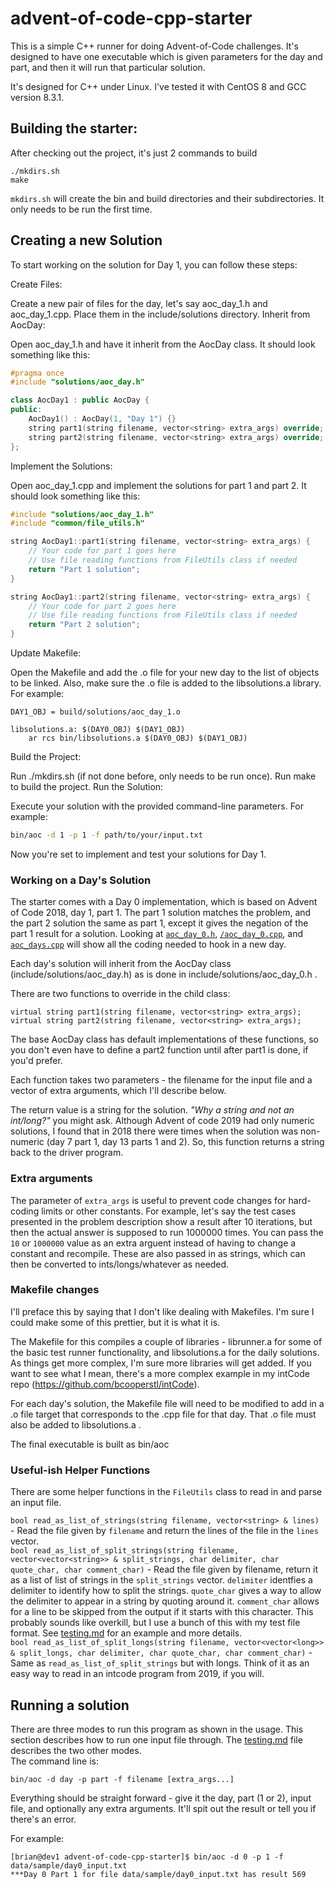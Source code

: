 # advent-of-code-cpp-starter
This is a simple C++ runner for doing Advent-of-Code challenges. It's designed to have one executable which is given parameters for the day and part, and then it will run that particular solution.

It's designed for C++ under Linux. I've tested it with CentOS 8 and GCC version 8.3.1.

## Building the starter:
After checking out the project, it's just 2 commands to build

    ./mkdirs.sh
    make

`mkdirs.sh` will create the bin and build directories and their subdirectories. It only needs to be run the first time.
## Creating a new Solution

To start working on the solution for Day 1, you can follow these steps:

Create Files:

Create a new pair of files for the day, let's say aoc_day_1.h and aoc_day_1.cpp. Place them in the include/solutions directory.
Inherit from AocDay:

Open aoc_day_1.h and have it inherit from the AocDay class. It should look something like this:
```cpp
#pragma once
#include "solutions/aoc_day.h"

class AocDay1 : public AocDay {
public:
    AocDay1() : AocDay(1, "Day 1") {}
    string part1(string filename, vector<string> extra_args) override;
    string part2(string filename, vector<string> extra_args) override;
};
```
Implement the Solutions:

Open aoc_day_1.cpp and implement the solutions for part 1 and part 2. It should look something like this:
```cpp
#include "solutions/aoc_day_1.h"
#include "common/file_utils.h"

string AocDay1::part1(string filename, vector<string> extra_args) {
    // Your code for part 1 goes here
    // Use file reading functions from FileUtils class if needed
    return "Part 1 solution";
}

string AocDay1::part2(string filename, vector<string> extra_args) {
    // Your code for part 2 goes here
    // Use file reading functions from FileUtils class if needed
    return "Part 2 solution";
}
```
Update Makefile:

Open the Makefile and add the .o file for your new day to the list of objects to be linked. Also, make sure the .o file is added to the libsolutions.a library. For example:
```make
DAY1_OBJ = build/solutions/aoc_day_1.o

libsolutions.a: $(DAY0_OBJ) $(DAY1_OBJ)
    ar rcs bin/libsolutions.a $(DAY0_OBJ) $(DAY1_OBJ)
```
Build the Project:

Run ./mkdirs.sh (if not done before, only needs to be run once).
Run make to build the project.
Run the Solution:

Execute your solution with the provided command-line parameters. For example:
```bash
bin/aoc -d 1 -p 1 -f path/to/your/input.txt
```
Now you're set to implement and test your solutions for Day 1.


### Working on a Day's Solution

The starter comes with a Day 0 implementation, which is based on Advent of Code 2018, day 1, part 1. The part 1 solution matches the problem, and the part 2 solution the same as part 1, except it gives the negation of the part 1 result for a solution. Looking at [`aoc_day_0.h`](include/solutions/aoc_day_0.h), [`/aoc_day_0.cpp`](src/solutions/aoc_day_0.cpp), and [`aoc_days.cpp`](src/solutions/aoc_days.cpp) will show all the coding needed to hook in a new day.

Each day's solution will inherit from the AocDay class (include/solutions/aoc_day.h) as is done in include/solutions/aoc_day_0.h .

There are two functions to override in the child class:

    virtual string part1(string filename, vector<string> extra_args);
    virtual string part2(string filename, vector<string> extra_args);

The base AocDay class has default implementations of these functions, so you don't even have to define a part2 function until after part1 is done, if you'd prefer.

Each function takes two parameters - the filename for the input file and a vector of extra arguments, which I'll describe below.

The return value is a string for the solution. *"Why a string and not an int/long?"* you might ask. Although Advent of code 2019 had only numeric solutions, I found that in 2018 there were times when the solution was non-numeric (day 7 part 1, day 13 parts 1 and 2). So, this function returns a string back to the driver program.

### Extra arguments
The parameter of `extra_args` is useful to prevent code changes for hard-coding limits or other constants. For example, let's say the test cases presented in the problem description show a result after 10 iterations, but then the actual answer is supposed to run 1000000 times. You can pass the `10` or `1000000` value as an extra arguent instead of having to change a constant and recompile. These are also passed in as strings, which can then be converted to ints/longs/whatever as needed.

### Makefile changes
I'll preface this by saying that I don't like dealing with Makefiles. I'm sure I could make some of this prettier, but it is what it is.

The Makefile for this compiles a couple of libraries - librunner.a for some of the basic test runner functionality, and libsolutions.a for the daily solutions. As things get more complex, I'm sure more libraries will get added. If you want to see what I mean, there's a more complex example in my intCode repo (https://github.com/bcooperstl/intCode). 

For each day's solution, the Makefile file will need to be modified to add in a .o file target that corresponds to the .cpp file for that day. That .o file must also be added to libsolutions.a . 

The final executable is built as bin/aoc

### Useful-ish Helper Functions
There are some helper functions in the `FileUtils` class to read in and parse an input file. 

`bool read_as_list_of_strings(string filename, vector<string> & lines)` - Read the file given by `filename` and return the lines of the file in the `lines` vector.  
`bool read_as_list_of_split_strings(string filename, vector<vector<string>> & split_strings, char delimiter, char quote_char, char comment_char)` - Read the file given by filename, return it as a list of list of strings in the `split_strings` vector. `delimiter` identfies a delimiter to identify how to split the strings. `quote_char` gives a way to allow the delimiter to appear in a string by quoting around it. `comment_char` allows for a line to be skipped from the output if it starts with this character. This probably sounds like overkill, but I use a bunch of this with my test file format. See [testing.md](testing.md) for an example and more details.  
`bool read_as_list_of_split_longs(string filename, vector<vector<long>> & split_longs, char delimiter, char quote_char, char comment_char)` - Same as `read_as_list_of_split_strings` but with longs. Think of it as an easy way to read in an intcode program from 2019, if you will.


## Running a solution
There are three modes to run this program as shown in the usage. This section describes how to run one input file through. The [testing.md](testing.md) file describes the two other modes.  
The command line is:

    bin/aoc -d day -p part -f filename [extra_args...]

Everything should be straight forward - give it the day, part (1 or 2), input file, and optionally any extra arguments. It'll spit out the result or tell you if there's an error.

For example:  

    [brian@dev1 advent-of-code-cpp-starter]$ bin/aoc -d 0 -p 1 -f data/sample/day0_input.txt
    ***Day 0 Part 1 for file data/sample/day0_input.txt has result 569
